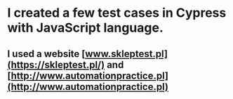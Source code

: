 # **I created a few test cases in Cypress with JavaScript language.**
## I used a website [www.skleptest.pl](https://skleptest.pl/) and [http://www.automationpractice.pl](http://www.automationpractice.pl)
